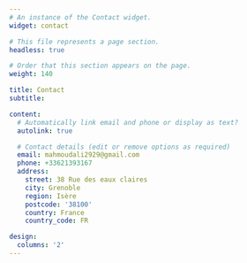 ```yaml
---
# An instance of the Contact widget.
widget: contact

# This file represents a page section.
headless: true

# Order that this section appears on the page.
weight: 140

title: Contact
subtitle:

content:
  # Automatically link email and phone or display as text?
  autolink: true

  # Contact details (edit or remove options as required)
  email: mahmoudali2929@gmail.com
  phone: +33621393167
  address:
    street: 38 Rue des eaux claires
    city: Grenoble
    region: Isère
    postcode: '38100'
    country: France
    country_code: FR

design:
  columns: '2'
---
```


